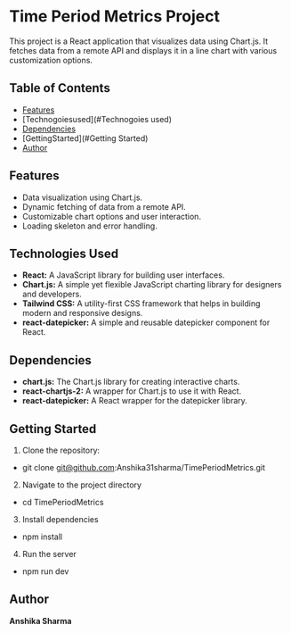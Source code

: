 # Time Period Metrics Project

This project is a React application that visualizes data using Chart.js. It fetches data from a remote API and displays it in a line chart with various customization options.

## Table of Contents

- [Features](#features)
- [Technogoiesused](#Technogoies used)
- [Dependencies](#Dependencies)
- [GettingStarted](#Getting Started)
- [Author](#Author)


## Features

- Data visualization using Chart.js.
- Dynamic fetching of data from a remote API.
- Customizable chart options and user interaction.
- Loading skeleton and error handling.
## Technologies Used

- **React:** A JavaScript library for building user interfaces.
- **Chart.js:** A simple yet flexible JavaScript charting library for designers and developers.
- **Tailwind CSS:** A utility-first CSS framework that helps in building modern and responsive designs.
- **react-datepicker:** A simple and reusable datepicker component for React.


## Dependencies

- **chart.js:** The Chart.js library for creating interactive charts.
- **react-chartjs-2:** A wrapper for Chart.js to use it with React.
- **react-datepicker:** A React wrapper for the datepicker library.


## Getting Started

1. Clone the repository:

-  git clone git@github.com:Anshika31sharma/TimePeriodMetrics.git


2. Navigate to the project directory

 -  cd TimePeriodMetrics

3. Install dependencies

-   npm install

4. Run the server

 -  npm run dev


## Author

**Anshika Sharma**

